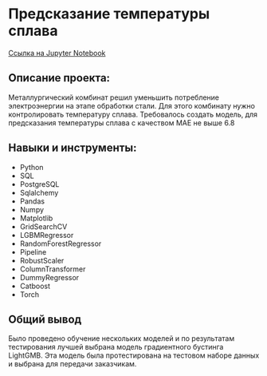 # Предсказание температуры сплава
[Ссылка на Jupyter Notebook](https://github.com/iashorokhov/Completed-ML-projects/blob/master/%D0%9E%D0%BF%D1%80%D0%B5%D0%B4%D0%B5%D0%BB%D0%B5%D0%BD%D0%B8%D0%B5%20%D1%86%D0%B5%D0%BD%D1%8B%20%D0%BD%D0%B0%20%D0%90%D0%B2%D1%82%D0%BE/%D0%90%D0%BB%D0%B3%D0%BE%D1%80%D0%B8%D1%82%D0%BC%20%D0%BE%D0%BF%D1%80%D0%B5%D0%B4%D0%B5%D0%BB%D0%B5%D0%BD%D0%B8%D1%8F%20%D1%86%D0%B5%D0%BD%D1%8B.ipynb) 
## Описание проекта:
Металлургический комбинат решил уменьшить потребление электроэнергии на этапе обработки стали. Для этого комбинату нужно контролировать температуру сплава. 
Требовалось создать модель, для предсказания температуры сплава с качеством MAE не выше 6.8
## Навыки и инструменты:
- Python
- SQL
- PostgreSQL
- Sqlalchemy
- Pandas
- Numpy
- Matplotlib
- GridSearchCV
- LGBMRegressor
- RandomForestRegressor
- Pipeline
- RobustScaler
- ColumnTransformer
- DummyRegressor
- Catboost
- Torch
## Общий вывод
Было проведено обучение нескольких моделей и по результатам тестирования лучшей выбрана модель градиентного бустинга LightGMB. Эта модель была протестирована на тестовом наборе данных и выбрана для передачи заказчикам.
